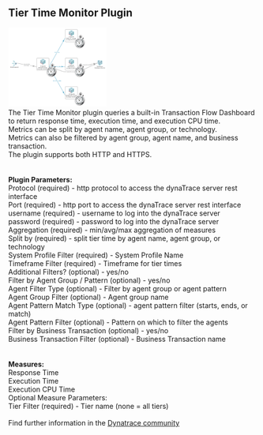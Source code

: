 ## Tier Time Monitor Plugin

![images/icon.png](images/icon.png) 
<br />
The Tier Time Monitor plugin queries a built-in Transaction Flow Dashboard to return response time, execution time, and execution CPU time. <br />
Metrics can be split by agent name, agent group, or technology. <br />
Metrics can also be filtered by agent group, agent name, and business transaction. <br />
The plugin supports both HTTP and HTTPS.<br />
<br />
<br />
<b>Plugin Parameters:</b><br />
	Protocol (required) - http protocol to access the dynaTrace server rest interface<br />
	Port  (required) - http port to access the dynaTrace server rest interface<br />
	username (required) - username to log into the dynaTrace server<br />
	password (required) - password to log into the dynaTrace server<br />
	Aggregation (required) - min/avg/max aggregation of measures<br />
	Split by (required) - split tier time by agent name, agent group, or technology<br />
	System Profile Filter (required) - System Profile Name<br />
	Timeframe Filter (required) - Timeframe for tier times<br />
	Additional Filters? (optional) - yes/no<br />
	Filter by Agent Group / Pattern (optional) - yes/no<br />
	Agent Filter Type (optional) - Filter by agent group or agent pattern<br />
	Agent Group Filter (optional) - Agent group name<br />
	Agent Pattern Match Type (optional) - agent pattern filter (starts, ends, or match)<br />
	Agent Pattern Filter (optional) - Pattern on which to filter the agents<br />
	Filter by Business Transaction (optional) - yes/no<br />
	Business Transaction Filter (optional) - Business Transaction name<br />
<br />
<br />
<b>Measures:</b><br />
	Response Time<br />
	Execution Time<br />
	Execution CPU Time<br />
	Optional Measure Parameters:<br />
		Tier Filter (required) - Tier name (none = all tiers)<br />
<br />
Find further information in the [Dynatrace community](https://community.dynatrace.com/community/display/DL/Tier+Time+Monitor+Plugin)